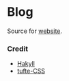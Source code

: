 # Blog

Source for [website](https://lenguyenthanh.com).

### Credit

- [Hakyll](https://jaspervdj.be/hakyll/)
- [tufte-CSS](https://github.com/edwardtufte/tufte-css)
